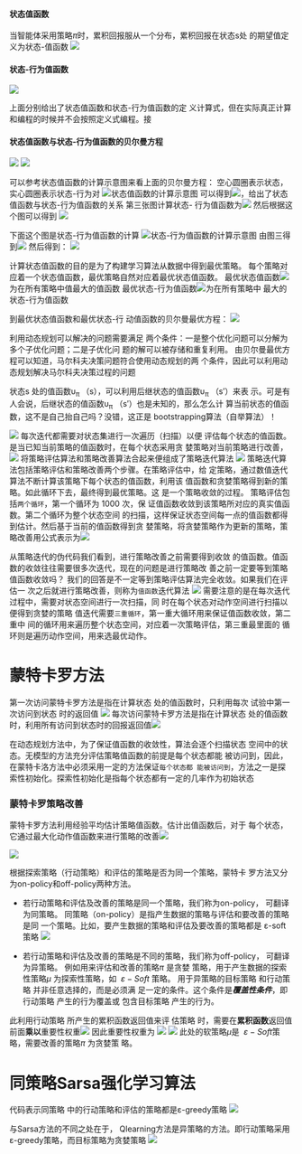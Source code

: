 #### 状态值函数
当智能体采⽤策略$π$时，累积回报服从⼀个分布，累积回报在状态s处 的期望值定义为状态-值函数
![](images/Pasted%20image%2020230727073505.png)


#### 状态-⾏为值函数
![](images/Pasted%20image%2020230727074110.png)


上面分别给出了状态值函数和状态-⾏为值函数的定 义计算式，但在实际真正计算和编程的时候并不会按照定义式编程。接


#### 状态值函数与状态-⾏为值函数的⻉尔曼⽅程
![](images/Pasted%20image%2020230727074720.png)
![](images/Pasted%20image%2020230727074739.png)

可以参考状态值函数的计算示意图来看上面的贝尔曼方程：
空⼼圆圈表⽰状态，实⼼圆圈表⽰状态-⾏为对
![状态值函数的计算示意图](images/Pasted%20image%2020230727074814.png)
可以得到![](images/Pasted%20image%2020230727075651.png)，给出了状态值函数与状态-⾏为值函数的关系
第三张图计算状态- ⾏为值函数为![](images/Pasted%20image%2020230727080136.png)
然后根据这个图可以得到
![](images/Pasted%20image%2020230727080228.png)


下面这个图是状态-⾏为值函数的计算
![状态-⾏为值函数的计算示意图](images/Pasted%20image%2020230727080333.png)
由图三得到![](images/Pasted%20image%2020230727080405.png)
然后得到：
![](images/Pasted%20image%2020230727080421.png)



计算状态值函数的⽬的是为了构建学习算法从数据中得到最优策略。 每个策略对应着⼀个状态值函数，最优策略⾃然对应着最优状态值函数。
最优状态值函数![](images/Pasted%20image%2020230727083009.png)为在所有策略中值最⼤的值函数
最优状态-⾏为值函数![](images/Pasted%20image%2020230727083026.png)为在所有策略中 最⼤的状态-⾏为值函数

到最优状态值函数和最优状态-⾏ 动值函数的⻉尔曼最优⽅程：
![](images/Pasted%20image%2020230727083247.png)


利⽤动态规划可以解决的问题需要满⾜ 两个条件：⼀是整个优化问题可以分解为多个⼦优化问题；⼆是⼦优化问 题的解可以被存储和重复利⽤。
由⻉尔曼最优⽅程可以知道，⻢尔科夫决策问题符合使⽤动态规划的两 个条件，因此可以利⽤动态规划解决⻢尔科夫决策过程的问题



状态s 处的值函数υ<sub>π </sub>（s），可以利⽤后继状态的值函数υ<sub>π</sub> （s′）来表 ⽰。可是有⼈会说，后继状态的值函数υ<sub>π</sub> （s′）也是未知的，那么怎么计 算当前状态的值函数，这不是⾃⼰抬⾃⼰吗？没错，这正是 bootstrapping算法（⾃举算法）！



![](images/Pasted%20image%2020230727163732.png)
每次迭代都需要对状态集进⾏⼀次遍历（扫描）以便 评估每个状态的值函数。
是当已知当前策略的值函数时，在每个状态采⽤贪 婪策略对当前策略进⾏改善，![](images/Pasted%20image%2020230727170545.png)
将策略评估算法和策略改善算法合起来便组成了策略迭代算法
![](images/Pasted%20image%2020230727170330.png)
策略迭代算法包括策略评估和策略改善两个步骤。在策略评估中，给 定策略，通过数值迭代算法不断计算该策略下每个状态的值函数，利⽤该 值函数和贪婪策略得到新的策略。如此循环下去，最终得到最优策略。这 是⼀个策略收敛的过程。
策略评估包括`两个循环`，第⼀个循环为 1000 次，保 证值函数收敛到该策略所对应的真实值函数。第⼆个循环为整个状态空间 的扫描，这样保证状态空间每⼀点的值函数都得到估计。然后基于当前的值函数得到贪 婪策略，将贪婪策略作为更新的策略，策略改善⽤公式表⽰为![](images/Pasted%20image%2020230727191126.png)


从策略迭代的伪代码我们看到，进⾏策略改善之前需要得到收敛 的值函数。值函数的收敛往往需要很多次迭代，现在的问题是进⾏策略改 善之前⼀定要等到策略值函数收敛吗？
我们的回答是不⼀定等到策略评估算法完全收敛。如果我们在评估⼀ 次之后就进⾏策略改善，则称为`值函数`迭代算法
![](images/Pasted%20image%2020230727175114.png)
需要注意的是在每次迭代过程中，需要对状态空间进⾏⼀次扫描，同 时在每个状态对动作空间进⾏扫描以便得到贪婪的策略
值迭代需要`三重循环`，第⼀重⼤循环⽤来保证值函数收敛，第⼆重中 间的循环⽤来遍历整个状态空间，对应着⼀次策略评估，第三重最⾥⾯的 循环则是遍历动作空间，⽤来选最优动作。





# 蒙特卡罗⽅法
第⼀次访问蒙特卡罗⽅法是指在计算状态 处的值函数时，只利⽤每次 试验中第⼀次访问到状态 时的返回值
![](images/Pasted%20image%2020230727200202.png)
每次访问蒙特卡罗⽅法是指在计算状态 处的值函数时，利⽤所有访问到状态时的回报返回值![](images/Pasted%20image%2020230727200231.png)

在动态规划⽅法中，为了保证值函数的收敛性，算法会逐个扫描状态 空间中的状态。⽆模型的⽅法充分评估策略值函数的前提是每个状态都能 被访问到，因此，在蒙特卡洛⽅法中必须采⽤⼀定的⽅法保证`每个状态都 能被访问到`，⽅法之⼀是探索性初始化。探索性初始化是指每个状态都有⼀定的⼏率作为初始状态

### 蒙特卡罗策略改善
蒙特卡罗⽅法利⽤经验平均估计策略值函数。估计出值函数后，对于 每个状态，它通过最⼤化动作值函数来进⾏策略的改善![](images/Pasted%20image%2020230727200756.png)


![](images/Pasted%20image%2020230727201043.png)


根据探索策略（⾏动策略）和评估的策略是否为同⼀个策略，蒙特卡 罗⽅法⼜分为on-policy和off-policy两种⽅法。
- 若⾏动策略和评估及改善的策略是同⼀个策略，我们称为on-policy， 可翻译为同策略。
同策略（on-policy）是指产⽣数据的策略与评估和要改善的策略是同 ⼀个策略。⽐如，要产⽣数据的策略和评估及要改善的策略都是 ε-soft策略
![](images/Pasted%20image%2020230727202920.png)

- 若⾏动策略和评估及改善的策略是不同的策略，我们称为off-policy， 可翻译为异策略。
例如⽤来评估和改善的策略$π$ 是贪婪 策略，⽤于产⽣数据的探索性策略$μ$ 为探索性策略，如  $ε-Soft$ 策略。
⽤于异策略的⽬标策略 和⾏动策略 并⾮任意选择的，⽽是必须满 ⾜⼀定的条件。这个条件是***覆盖性条件***，即⾏动策略 产⽣的⾏为覆盖或 包含⽬标策略 产⽣的⾏为。



此利⽤⾏动策略 所产⽣的累积函数返回值来评 估策略 时，需要在**累积函数**返回值前⾯**乘以**重要性权重![](images/Pasted%20image%2020230727210141.png)
因此重要性权重为
![](images/Pasted%20image%2020230727210213.png)
![](images/Pasted%20image%2020230727211950.png)
此处的软策略$μ$是   $ε-Soft$策略，需要改善的策略$π$  为贪婪策 略。



# 同策略Sarsa强化学习算法
代码表⽰同策略 中的⾏动策略和评估的策略都是ε-greedy策略
![](images/Pasted%20image%2020230727222959.png)


与Sarsa⽅法的不同之处在于， Qlearning⽅法是异策略的⽅法。即⾏动策略采⽤ε-greedy策略，⽽⽬标策略为贪婪策略
![](images/Pasted%20image%2020230727224042.png)
















